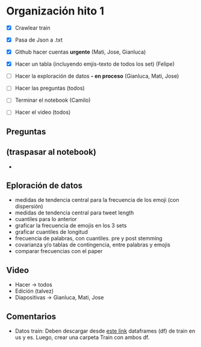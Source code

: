 # Organización hito 1

- [x] Crawlear train
- [x] Pasa de Json a .txt
- [x] Github hacer cuentas **urgente** (Mati, Jose, Gianluca)
- [x] Hacer un tabla (incluyendo emjis-texto de todos los set) (Felipe)
- [ ] Hacer la exploración de datos **- en proceso** (Gianluca, Mati, Jose)
- [ ] Hacer las preguntas (todos)
- [ ] Terminar el notebook (Camilo)
- [ ] Hacer el video (todos)


## Preguntas
(traspasar al notebook)
- 
- 

## Eploración de datos

- medidas de tendencia central para la frecuencia de los emoji (con dispersión)
- medidas de tendencia central para tweet length
- cuantiles para lo anterior
- graficar la frecuencia de emojis en los 3 sets
- graficar cuantiles de longitud
- frecuencia de palabras, con cuantiles. pre y post stemming
- covarianza y/o tablas de contingencia, entre palabras y emojis
- comparar frecuencias con el paper

## Video

- Hacer -> todos
- Edición (talvez)
- Diapositivas -> Gianluca, Mati, Jose

## Comentarios

- Datos train: Deben descargar desde [este link](https://drive.google.com/file/d/11Q6Y4cYKuWd8mys90l_50JYeWQo0nd81/view?usp=sharing) dataframes (df) de train en us y es. Luego, crear una carpeta Train con ambos df.
